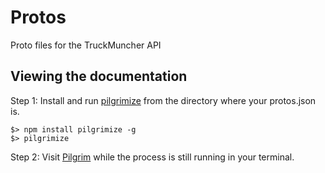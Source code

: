 # Protos

Proto files for the TruckMuncher API

## Viewing the documentation

Step 1: Install and run [pilgrimize](https://www.npmjs.org/package/pilgrimize) from the directory where your protos.json is.

    $> npm install pilgrimize -g
    $> pilgrimize

Step 2: Visit [Pilgrim](http://pilgrim.fender.io) while the process is still running in your terminal.
